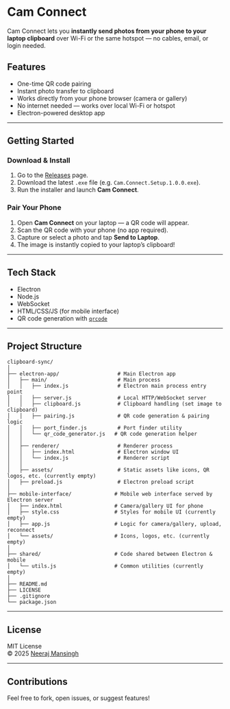 # Cam Connect

Cam Connect lets you **instantly send photos from your phone to your laptop clipboard** over Wi-Fi or the same hotspot — no cables, email, or login needed.

##  Features

- One-time QR code pairing
- Instant photo transfer to clipboard
- Works directly from your phone browser (camera or gallery)
- No internet needed — works over local Wi-Fi or hotspot
- Electron-powered desktop app

---

## Getting Started

### Download & Install

1. Go to the [Releases](https://github.com/NeerajMansingh/Cam-Connect/releases) page.
2. Download the latest `.exe` file (e.g. `Cam.Connect.Setup.1.0.0.exe`).
3. Run the installer and launch **Cam Connect**.

### Pair Your Phone

1. Open **Cam Connect** on your laptop — a QR code will appear.
2. Scan the QR code with your phone (no app required).
3. Capture or select a photo and tap **Send to Laptop**.
4. The image is instantly copied to your laptop’s clipboard!

---

## Tech Stack

- Electron
- Node.js
- WebSocket
- HTML/CSS/JS (for mobile interface)
- QR code generation with [`qrcode`](https://www.npmjs.com/package/qrcode)

---

## Project Structure
```
clipboard-sync/
│
├── electron-app/                   # Main Electron app
│   ├── main/                       # Main process
│   │   ├── index.js                # Electron main process entry point
│   │   ├── server.js               # Local HTTP/WebSocket server
│   │   ├── clipboard.js            # Clipboard handling (set image to clipboard)
│   │   ├── pairing.js              # QR code generation & pairing logic
│   │   ├── port_finder.js          # Port finder utility
│   │   └── qr_code_generator.js   # QR code generation helper
│   │    
│   ├── renderer/                   # Renderer process
│   │   ├── index.html              # Electron window UI 
│   │   └── index.js                # Renderer script 
│   │
│   ├── assets/                     # Static assets like icons, QR logos, etc. (currently empty)
│   ├── preload.js                  # Electron preload script
│
├── mobile-interface/              # Mobile web interface served by Electron server
│   ├── index.html                 # Camera/gallery UI for phone
│   ├── style.css                  # Styles for mobile UI (currently empty)
│   ├── app.js                     # Logic for camera/gallery, upload, reconnect
│   └── assets/                    # Icons, logos, etc. (currently empty)
│
├── shared/                        # Code shared between Electron & mobile
│   └── utils.js                   # Common utilities (currently empty)
│
├── README.md
├── LICENSE
├── .gitignore
└── package.json

```

---

## License

MIT License  
©️ 2025 [Neeraj Mansingh](https://github.com/NeerajMansingh)

---

## Contributions

Feel free to fork, open issues, or suggest features!

